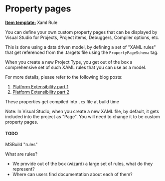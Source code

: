 Property pages
==============

**[Item template:](project_item_templates.md)** Xaml Rule

You can define your own custom property pages that can be displayed by
Visual Studio for Projects, Project items, Debuggers, Compiler options,
etc.

This is done using a data driven model, by defining a set of "XAML rules"
that get referenced from the .targets file using the `PropertyPageSchema`
tag.

When you create a new Project Type, you get out of the box a comprehensive
set of such XAML rules that you can use as a model.

For more details, please refer to the following blog posts:

1. [Platform Extensibility part 1](http://blogs.msdn.com/b/vsproject/archive/2009/06/10/platform-extensibility-part-1.aspx)
2. [Platform Extensibility part 2](http://blogs.msdn.com/b/vsproject/archive/2009/06/18/platform-extensibility-part-2.aspx)

These properties get compiled into `.cs` file at build time 

Note: In Visual Studio, when you create a new XAML file, by default, it
gets included into the project as "Page". You will need to change it to
be custom property pages.

#### TODO

MSBuild "rules"

What are rules?

- We provide out of the box (wizard) a large set of rules,
  what do they represent?
- Where can users find documentation about each of them?
